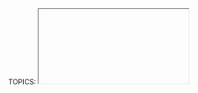 TOPICS: <iframe>

# `<iframe>`

**HTML Inline Frame元素（`<iframe>`）** 表示嵌套的浏览上下文，将另一个HTML页面嵌入到当前页面中。

每个嵌入式浏览上下文都有其自己的会话历史记录和文档。 嵌入其他浏览上下文的浏览上下文称为父浏览上下文。 最顶层的浏览上下文（无父上下文）通常是浏览器窗口，由Window对象表示。

!!! error ""
    由于每个浏览上下文都是完整的文档环境，因此页面中的每个`<iframe>`都需要增加内存和其他计算资源。 从理论上讲您可以根据需要使用任意数量的`<iframe>`，但是请检查性能问题.

|  |  |
| :-- | :-- |
| **内容分类** | 流内容，短语内容，嵌入内容，交互内容，可触知内容. |
| **允许的内容** | 后备内容，即通常不渲染但不支持`<iframe>`元素的浏览器将渲染的内容。(RSS阅读器和电子邮件客户端通常显示备用内容。) |
| **标签遗漏** | 无，开始标签和结束标签都是必需的. |
| **允许的父元素** | 任何接受嵌入内容的元素.|
| **允许的 ARIA 角色** | `application`, `document`, `img` |
| **DOM 接口** | `HTMLIFrameElement` |

## 属性

此元素包括[全局属性](https://wiki.developer.mozilla.org/en-US/docs/HTML/Global_attributes).

| 属性 | 描述 |
| :-- | :-- |
| `allow` | 指定`<iframe>`的功能策略. |
| `allowfullscreen` | 如果`<iframe>`可以通过调用`requestFullscreen()`方法激活全屏模式，则设置为true。<br> **注意：** 此属性被认为是旧属性，并重新定义为allow="fullscreen". |
| `allowpaymentrequest` | 如果应允许跨域的`<iframe>`调用付款请求API，则设置为true。<br>**注意：** 此属性被认为是旧属性，并重新定义为`allow =“ payment”`.
| `csp` | 为嵌入式资源强制实施的内容安全策略。 有关详细信息，请参见`HTMLIFrameElement.csp`. |
| `height` | 框架的高度(以CSS像素为单位).默认值为150. |
| `importance` | 资源在`<iframe>`的src属性中的下载优先级。 允许的值：<br>`auto（默认）`<br>无首选项。 浏览器使用自己的试探法来确定资源的优先级。<br>`high` <br>应该先下载资源，然后再下载其他优先级较低的页面资源。<br>`low` <br>应下载资源 在其他更高优先级的页面资源之后。|
| `name` | 嵌入式浏览上下文的可定位名称。 可以在[`<a>`](/zh-hans/webfrontend/<a>)，[`<form>`](/zh-hans/webfrontend/<form>)或[`<base>`](/zh-hans/webfrontend/<base>)元素的target属性中使用。[`<input>`](/zh-hans/webfrontend/<input>)或[`<button>`](/zh-hans/webfrontend/<button>)元素的`formtarget`属性；或`window.open()`方法中的windowName参数. |
| `referrerpolicy` | 指示在获取框架资源时发送哪个引荐来源网址：<br>`no-referrer`：不会发送引荐来源标头。<br>`no-referrer-when-downgrade`（默认）：`Referer`标头将会不能发送到没有TLS（HTTPS）的源。<br>`origin`：发送的引荐来源网址将限于引荐页的来源：其方案，主机和端口。<br>`origin-when-cross- origin`：发送到其他来源的引荐来源网址仅限于方案，主机和端口。<br>`same-origin`：将发送相同来源的引荐来源网址，但跨域请求将不包含引荐来源信息。<br>`strict-origin`：仅当协议安全级别保持不变（HTTPS→HTTPS）但不将其发送到安全性较弱的目标（HTTPS→HTTP）时，将文档的原点作为引荐来源发送。<br>`strict-origin-when- cross-origin`：在执行相同来源请求时发送完整的URL，仅在协议安全级别保持不变时发送来源（HTTPS→HTTPS），不向安全性较低的目标发送任何头（HTTPS→HTTP）。<br>`unsafe-url`：引荐来源网址将包含来源和路径（但不包括片段，密码或用户名）。此值是不安全的，因为它会将来源和路径从受TLS保护的资源泄漏到不安全的来源。 |
| `sandbox` | 对框架中的内容施加额外的限制。该属性的值可以为空以应用所有限制，或以空格分隔的标记以解除特定限制：<br>`allow-forms`：允许资源提交表单。如果不使用此关键字，则阻止表单提交。<br>`allow-modals`：允许资源[打开模式窗口](https://html.spec.whatwg.org/multipage/origin.html#sandboxed-modals-flag)。<br>`allow-orientation-lock`：让资源锁定屏幕方向。<br>`allow-pointer-lock`：让资源使用Pointer Lock API。<br>`allow- popups`：允许弹出窗口（例如`window.open（）`，`target ="_ blank"`或`showModalDialog（）`）。如果不使用此关键字，则弹出窗口将无提示打开。<br>`allow-popups-to-escape-sandbox`：允许沙盒文档打开新窗口，而这些窗口不会继承沙盒。例如，这可以安全地将广告沙箱化，而不必对广告链接到的页面施加相同的限制。<br>`allow-presentation`：让资源开始演示会话。<br>`allow-same-origin`：如果不使用此令牌，则资源被视为来自特殊来源，该来源始终无法执行同源策略。<br>`allow-scripts`：让资源运行脚本（但不创建弹出窗口）。 >`allow-storage-access-by-user-activation`：允许资源使用Storage Access API请求访问父级的存储功能。<br>`allow-top-navigation`：允许资源在顶层导航浏览上下文（一个名为_top的浏览上下文）。<br>`allow-top-navigation-by-user-activation`：允许资源浏览顶级浏览上下文，但前提是由用户手势启动。 <br>无需用户激活即可进行下载：<br> **关于沙箱的注意事项：** <br>当嵌入式文档具有与嵌入页面具有相同的来源，强烈建议不要同时使用allow-scripts和allow-same-origin，因为这会使嵌入的文档删除sandbox属性-使其比根本不使用sandbox属性更安全。 <br>如果攻击者可以在沙盒iframe外部显示内容，例如查看者在新标签页中打开框架，则沙盒是无用的。还应从单独的来源提供此类内容，以限制潜在的损害。<br> Internet Explorer 9和更早版本不支持sandbox属性. |
| `src` | 要嵌入页面的URL。 使用值`about：blank`嵌入一个符合同源策略的空白页面。 还要注意，以编程方式删除`<iframe>`的`src`属性（例如，通过`Element.removeAttribute()`通过）会导致在基于Chromium的Firefox（版本65）中将`about：blank`加载到Firefox的框架中 和Safari / iOS. |
| `srcdoc` | 内嵌HTML，以覆盖`src`属性。 如果浏览器不支持`srcdoc`属性，它将退回到`src`属性中的URL。 |
| `width` | 框架的宽度（以CSS像素为单位）。 默认值为300。<br> **非标准属性** |
| `mozbrowser` | 有关将其公开给Firefox中的WebExtensions的信息，请参见bug 1318532。|

使`<iframe>`的行为类似于顶级浏览器窗口。 有关详细信息，请参见浏览器API。 **仅适用于WebExtensions **。

## 脚本编写

内联框架，如`<frame>`元素，包含在`window.frames`伪数组中。

使用DOM `HTMLIFrameElement`对象，脚本可以通过contentWindow属性访问框架资源的window对象。 `contentDocument`属性是指`<iframe>`内部的`document`，与`contentWindow.document`相同。

从框架内部，脚本可以使用`window.parent`获取对其父窗口的引用。

脚本对框架内容的访问应遵循同源策略。 如果脚本是从其他来源加载的，则脚本无法访问其他窗口对象中的大多数属性，包括框架内的脚本可以访问框架的父级。 跨域通信可以使用`Window.postMessage()`实现。

## 定位和缩放

作为替换元素，可以使用`object-position和object-fit`属性调整`<iframe>`元素框中嵌入文档的位置，对齐方式和缩放比例。

## 示例

### 一个简单的`<iframe>`

动作中的`<iframe>`。创建框架后，当用户单击按钮时，其标题将显示在警报中。

```html
<iframe src="https://mdn-samples.mozilla.org/snippets/html/iframe-simple-contents.html"
        title="iframe Example 1"
        width="400"
        height="300">
</iframe>
```

### 在另一个标签中的`<iframe>`中打开链接

在此示例中，Google地图显示在框架中；

```html
<iframe id="Example2"
    title="iframe Example 2"
    width="400" height="300"
    style="border:none;"
    src="https://maps.google.com/maps?f=q&source=s_q&q=buenos+aires&sll=37.0625,-95.677068&sspn=38.638819,80.859375&t=h&hnear=Buenos+Aires,+Argentina&z=11&ll=-34.603723,-58.381593&output=embed">
</iframe>
```

## 可达性问题

借助屏幕阅读器等辅助技术进行导航的人们可以使用`iframe`上的`title`属性来标记其内容。 标题的值应简明扼要地描述嵌入内容：

```html
<iframe title="Wikipedia page for Avocados" src="https://en.wikipedia.org/wiki/Avocado"></iframe>
```

没有这个标题，他们必须进入`iframe`来确定其嵌入内容是什么。 这种上下文转换可能会造成混乱和耗时，特别是对于具有多个`<iframe>`的页面和/或如果嵌入包含诸如视频或音频之类的交互式内容时。
